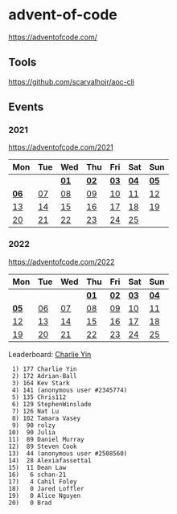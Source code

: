 # advent-of-code
 
https://adventofcode.com/

## Tools

https://github.com/scarvalhojr/aoc-cli

## Events
### 2021

https://adventofcode.com/2021

|Mon|Tue|Wed|Thu|Fri|Sat|Sun|
|---|---|---|---|---|---|---|
|   |   |[**01**](2021/01/solution.ipynb)|[**02**](2021/02/solution.ipynb)|[**03**](2021/03/solution.ipynb)|[**04**](2021/04/solution.ipynb)|[**05**](2021/05/solution.ipynb)|
|[**06**](2021/06/solution.ipynb)|[07](2021/07/solution.ipynb)|[08](2021/08/solution.ipynb)|[09](2021/09/solution.ipynb)|[10](2021/10/solution.ipynb)|[11](2021/11/solution.ipynb)|[12](2021/12/solution.ipynb)|
|[13](2021/13/solution.ipynb)|[14](2021/14/solution.ipynb)|[15](2021/15/solution.ipynb)|[16](2021/16/solution.ipynb)|[17](2021/17/solution.ipynb)|[18](2021/18/solution.ipynb)|[19](2021/19/solution.ipynb)|
|[20](2021/20/solution.ipynb)|[21](2021/21/solution.ipynb)|[22](2021/22/solution.ipynb)|[23](2021/23/solution.ipynb)|[24](2021/24/solution.ipynb)|[25](2021/25/solution.ipynb)|

### 2022

https://adventofcode.com/2022

|Mon|Tue|Wed|Thu|Fri|Sat|Sun|
|---|---|---|---|---|---|---|
|   |   |   |[**01**](2022/01/solution.ipynb)|[**02**](2022/02/solution.ipynb)|[**03**](2022/03/solution.ipynb)|[**04**](2022/04/solution.ipynb)|
|[**05**](2022/05/solution.ipynb)|[06](2022/06/solution.ipynb)|[07](2022/07/solution.ipynb)|[08](2022/08/solution.ipynb)|[09](2022/09/solution.ipynb)|[10](2022/10/solution.ipynb)|[11](2022/11/solution.ipynb)|
|[12](2022/12/solution.ipynb)|[13](2022/13/solution.ipynb)|[14](2022/14/solution.ipynb)|[15](2022/15/solution.ipynb)|[16](2022/16/solution.ipynb)|[17](2022/17/solution.ipynb)|[18](2022/18/solution.ipynb)|
|[19](2022/19/solution.ipynb)|[20](2022/20/solution.ipynb)|[21](2022/21/solution.ipynb)|[22](2022/22/solution.ipynb)|[23](2022/23/solution.ipynb)|[24](2022/24/solution.ipynb)|[25](2022/25/solution.ipynb)|


Leaderboard: [Charlie Yin](https://adventofcode.com/2022/leaderboard/private/view/2343282)

```
 1) 177 Charlie Yin
 2) 172 Adrian-Ball
 3) 164 Kev Stark
 4) 141 (anonymous user #2345774)
 5) 135 Chris112
 6) 129 StephenWinslade
 7) 126 Nat Lu
 8) 102 Tamara Vasey
 9)  90 rolzy
10)  90 Julia
11)  89 Daniel Murray
12)  89 Steven Cook
13)  44 (anonymous user #2508560)
14)  28 Alexiafassetta1
15)  11 Dean Law
16)   6 schan-21
17)   4 Cahil Foley
18)   0 Jared Loffler
19)   0 Alice Nguyen
20)   0 Brad
```